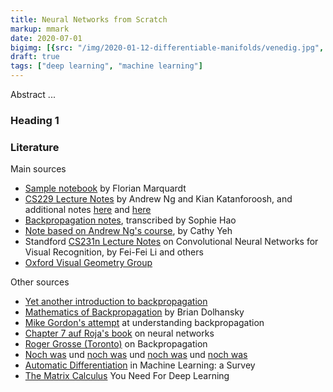 ```yaml
---
title: Neural Networks from Scratch
markup: mmark
date: 2020-07-01
bigimg: [{src: "/img/2020-01-12-differentiable-manifolds/venedig.jpg", desc: "Venice, heading for a thunder storm (July 2019)"}]
draft: true
tags: ["deep learning", "machine learning"]
---
```


Abstract ...


<!--more-->


### Heading 1


### Literature

Main sources
* [Sample notebook](https://pad.gwdg.de/s/HJtiTE__U#Lecture-Notes) by Florian Marquardt 
* [CS229 Lecture Notes](http://cs229.stanford.edu/notes/cs229-notes-deep_learning.pdf) by Andrew Ng and Kian Katanforoosh, and additional notes [here](http://cs229.stanford.edu/notes-spring2019/backprop.pdf) and [here](http://ufldl.stanford.edu/tutorial/supervised/MultiLayerNeuralNetworks/)
* [Backpropagation notes](https://www.notaphonologist.com/teaching/ling380780/jan23.pdf), transcribed by Sophie Hao
* [Note based on Andrew Ng's course](https://www.efavdb.com/backpropagation-in-neural-networks), by Cathy Yeh
* Standford [CS231n Lecture Notes](https://cs231n.github.io/optimization-2/#staged) on Convolutional Neural Networks for Visual Recognition, by Fei-Fei Li and others
* [Oxford Visual Geometry Group](http://www.robots.ox.ac.uk/~vgg/practicals/cnn/#part-2-back-propagation-and-derivatives)

Other sources
* [Yet another introduction to backpropagation
](https://www.kamperh.com/notes/kamper_backprop17.pdf)
* [Mathematics of Backpropagation](http://www.briandolhansky.com/blog/2013/9/27/artificial-neural-networks-backpropagation-part-4) by Brian Dolhansky 
* [Mike Gordon's attempt](https://www.cl.cam.ac.uk/archive/mjcg/plans/Backpropagation.pdf) at understanding backpropagation
* [Chapter 7 auf Roja's book](https://page.mi.fu-berlin.de/rojas/neural/chapter/K7.pdf) on neural networks
* [Roger Grosse (Toronto)](https://www.cs.toronto.edu/~mren/teach/csc411_19s/lec/lec10_notes2.pdf) on Backpropagation
* [Noch was](https://www.inf.ed.ac.uk/teaching/courses/mlpr/2017/notes/w5a_backprop.pdf) und [noch was](https://www.jeremyjordan.me/neural-networks-training/) und [noch was](https://colah.github.io/posts/2015-08-Backprop/) und [noch was](http://d2l.ai/chapter_multilayer-perceptrons/backprop.html#backpropagation)
* [Automatic Differentiation](https://arxiv.org/pdf/1502.05767.pdf) in Machine Learning: a Survey
* [The Matrix Calculus](https://explained.ai/matrix-calculus/index.html) You Need For Deep Learning